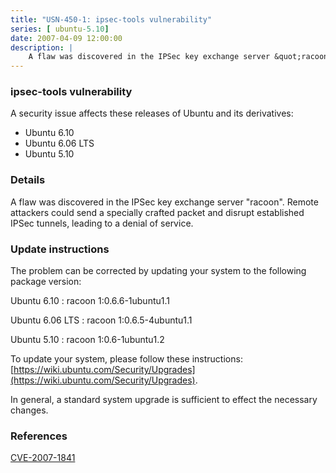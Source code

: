 ```yaml
---
title: "USN-450-1: ipsec-tools vulnerability"
series: [ ubuntu-5.10]
date: 2007-04-09 12:00:00
description: |
    A flaw was discovered in the IPSec key exchange server &quot;racoon&quot;.  Remote  attackers could send a specially crafted packet and disrupt established  IPSec tunnels, leading to a denial of service.
--- 
```

 
 


### ipsec-tools vulnerability

A security issue affects these releases of Ubuntu and its derivatives:

* Ubuntu 6.10
* Ubuntu 6.06 LTS
* Ubuntu 5.10

### Details

A flaw was discovered in the IPSec key exchange server &quot;racoon&quot;. Remote attackers could send a specially crafted packet and disrupt established IPSec tunnels, leading to a denial of service.

### Update instructions

The problem can be corrected by updating your system to the following package version:

Ubuntu 6.10
 : racoon <span>1:0.6.6-1ubuntu1.1</span>

Ubuntu 6.06 LTS
 : racoon <span>1:0.6.5-4ubuntu1.1</span>

Ubuntu 5.10
 : racoon <span>1:0.6-1ubuntu1.2</span>

To update your system, please follow these instructions: [https://wiki.ubuntu.com/Security/Upgrades](https://wiki.ubuntu.com/Security/Upgrades).

In general, a standard system upgrade is sufficient to effect the necessary changes.

### References

 
 [CVE-2007-1841](http://people.ubuntu.com/~ubuntu-security/cve/CVE-2007-1841)
 


